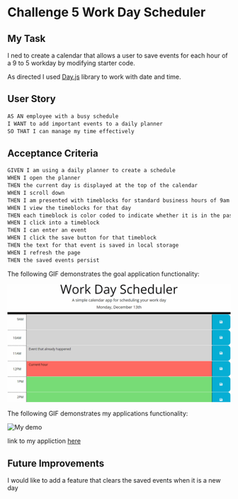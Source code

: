 # Challenge 5 Work Day Scheduler

## My Task

I ned to create a calendar that allows a user to save events for each hour of a 9 to 5 workday by modifying starter code.

As directed I used [Day.js](https://day.js.org/en/) library to work with date and time.

## User Story

```md
AS AN employee with a busy schedule
I WANT to add important events to a daily planner
SO THAT I can manage my time effectively
```

## Acceptance Criteria

```md
GIVEN I am using a daily planner to create a schedule
WHEN I open the planner
THEN the current day is displayed at the top of the calendar
WHEN I scroll down
THEN I am presented with timeblocks for standard business hours of 9am and 5pm
WHEN I view the timeblocks for that day
THEN each timeblock is color coded to indicate whether it is in the past, present, or future
WHEN I click into a timeblock
THEN I can enter an event
WHEN I click the save button for that timeblock
THEN the text for that event is saved in local storage
WHEN I refresh the page
THEN the saved events persist
```

The following GIF demonstrates the goal application functionality:

![A user clicks on slots on the color-coded calendar and edits the events.](./Assets/05-third-party-apis-homework-demo.gif)

The following GIF demonstrates my applications functionality:

![My demo](./Assets/Workday9to5.gif)

link to my appliction [here]()


## Future Improvements

I would like to add a feature that clears the saved events when it is a new day

